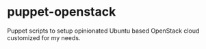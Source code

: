 # puppet-openstack
Puppet scripts to setup opinionated Ubuntu based OpenStack cloud customized for my needs. 
